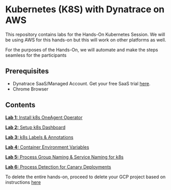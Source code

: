 # Kubernetes (K8S) with Dynatrace on AWS

This repository contains labs for the Hands-On Kubernetes Session. We will be using AWS for this hands-on but this will work on other platforms as well. 

For the purposes of the Hands-On, we will automate and make the steps seamless for the participants

## Prerequisites

* Dynatrace SaaS/Managed Account. Get your free SaaS trial [here](https://www.dynatrace.com/trial/).
* Chrome Browser

## Contents

[**Lab 1:** Install k8s OneAgent Operator](/labs/lab2)

[**Lab 2:** Setup k8s Dashboard](/labs/lab3)

[**Lab 3:** k8s Labels & Annotations](/labs/lab4)

[**Lab 4:** Container Environment Variables](/labs/lab5)  

[**Lab 5:** Process Group Naming & Service Naming for k8s](/labs/lab6)

[**Lab 6:** Process Detection for Canary Deployments](/labs/lab7)

To delete the entire hands-on, proceed to delete your GCP project based on instructions [here](https://cloud.google.com/go/getting-started/delete-tutorial-resources)
